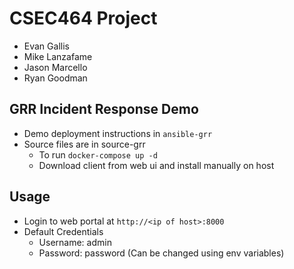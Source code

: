 # CSEC464 Project

* Evan Gallis
* Mike Lanzafame
* Jason Marcello
* Ryan Goodman

## GRR Incident Response Demo

* Demo deployment instructions in `ansible-grr`
* Source files are in source-grr
  * To run `docker-compose up -d`
  * Download client from web ui and install manually on host

## Usage

* Login to web portal at `http://<ip of host>:8000`
* Default Credentials
  * Username: admin
  * Password: password (Can be changed using env variables)
